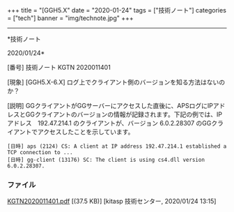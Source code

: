 ﻿+++
title = "[GGH5.X"
date = "2020-01-24"
tags = ["技術ノート"]
categories = ["tech"]
banner = "img/technote.jpg"
+++

-----------------------------------------------------------------------------------------------------------------------------

*技術ノート

2020/01/24*


[番号]
技術ノート KGTN 2020011401

[現象]
[GGH5.X-6.X] ログ上でクライアント側のバージョンを知る方法はないのか？

[説明]
GGクライアントがGGサーバーにアクセスした直後に、APSログにIPアドレスとGGクライアントのバージョンの情報が記録されます。下記の例では、IPアドレス　192.47.214.1
のクライアントが、バージョン 6.0.2.28307
のGGクライアントでアクセスしたことを示しています。

    [日時] aps (2124) CS: A client at IP address 192.47.214.1 established a TCP connection to ...
    [日時] gg-client (13176) SC: The client is using cs4.dll version 6.0.2.28307.


### ファイル

 
 


[KGTN2020011401.pdf](http://techreport.kitasp.net/attachments/download/4458/KGTN2020011401.pdf)
 [(37.5 KB)] [kitasp 技術センター, 2020/01/24
13:15]


 


 

